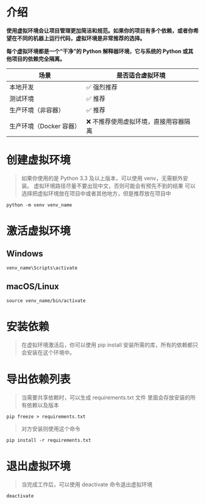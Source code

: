 # 介绍

**使用虚拟环境会让项目管理更加简洁和规范。如果你的项目有多个依赖，或者你希望在不同的机器上运行代码，虚拟环境是非常推荐的选择。**

**每个虚拟环境都是一个“干净”的 Python 解释器环境，它与系统的 Python 或其他项目的依赖完全隔离。**

| 场景              | 是否适合虚拟环境            |
|-----------------|---------------------|
| 本地开发            | ✅ 强烈推荐              |
| 测试环境            | ✅ 推荐                |
| 生产环境（非容器）       | ✅ 推荐                |
| 生产环境（Docker 容器） | ❌ 不推荐使用虚拟环境，直接用容器隔离 |

# 创建虚拟环境

> 如果你使用的是 Python 3.3 及以上版本，可以使用 venv，无需额外安装。
> 虚拟环境路径尽量不要出现中文，否则可能会有预先不到的结果
> 可以选择把虚拟环境放在项目中或者其他地方，但是推荐放在项目中

```
python -m venv venv_name
```

# 激活虚拟环境

## Windows

```
venv_name\Scripts\activate
```

## macOS/Linux

```
source venv_name/bin/activate
```

# 安装依赖

> 在虚拟环境激活后，你可以使用 pip install 安装所需的库，所有的依赖都只会安装在这个环境中。

# 导出依赖列表

> 当需要共享依赖时，可以生成 requirements.txt 文件
> 里面会存放安装的所有依赖以及版本

```
pip freeze > requirements.txt
```

> 对方安装则使用这个命令

```
pip install -r requirements.txt
```

# 退出虚拟环境

> 当完成工作后，可以使用 deactivate 命令退出虚拟环境

```
deactivate
```
